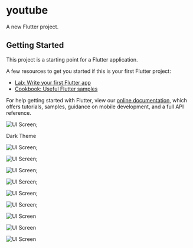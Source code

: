 # youtube

A new Flutter project.

## Getting Started

This project is a starting point for a Flutter application.

A few resources to get you started if this is your first Flutter project:

- [Lab: Write your first Flutter app](https://flutter.dev/docs/get-started/codelab)
- [Cookbook: Useful Flutter samples](https://flutter.dev/docs/cookbook)

For help getting started with Flutter, view our
[online documentation](https://flutter.dev/docs), which offers tutorials,
samples, guidance on mobile development, and a full API reference.



![UI Screen](https://i.ibb.co/XjKRNyv/Whats-App-Image-2020-02-10-at-12-46-39-AM-7.jpg);

Dark Theme

![UI Screen](https://i.ibb.co/s6HNq9q/Whats-App-Image-2020-02-10-at-12-46-39-AM-1.jpg);


![UI Screen](https://i.ibb.co/QXwkHSb/Whats-App-Image-2020-02-10-at-12-46-39-AM-8.jpg);


![UI Screen](https://i.ibb.co/ns7v5t6/Whats-App-Image-2020-02-10-at-12-46-39-AM-2.jpg);


![UI Screen](https://i.ibb.co/CbCz1g1/Whats-App-Image-2020-02-10-at-12-46-39-AM-3.jpg);

![UI Screen](https://i.ibb.co/yPbpst2/Whats-App-Image-2020-02-10-at-12-46-39-AM-4.jpg);


![UI Screen](https://i.ibb.co/k53r9pX/Whats-App-Image-2020-02-10-at-12-46-39-AM-5.jpg);

![UI Screen](https://i.ibb.co/vdTGnd1/Whats-App-Image-2020-02-10-at-12-46-39-AM-6.jpg)

![UI Screen](https://i.ibb.co/z4yqgjG/Whats-App-Image-2020-02-10-at-12-46-39-AM-9.jpg)


![UI Screen](https://i.ibb.co/v1JwHY2/Whats-App-Image-2020-02-10-at-12-46-39-AM.jpg)
